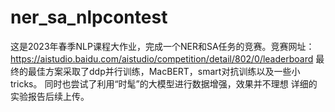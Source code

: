 # ner_sa_nlpcontest
这是2023年春季NLP课程大作业，完成一个NER和SA任务的竞赛。竞赛网址：https://aistudio.baidu.com/aistudio/competition/detail/802/0/leaderboard
最终的最佳方案采取了ddp并行训练，MacBERT，smart对抗训练以及一些小tricks。
同时也尝试了利用“时髦”的大模型进行数据增强，效果并不理想
详细的实验报告后续上传。

